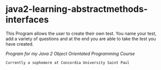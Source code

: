 # java2-learning-abstractmethods-interfaces

This Program allows the user to create their own test. 
You name your test, add a variety of questions and at the end
you are able to take the test you have created.

*Program for my Java 2 Object Orientated Programming Course*

```
Currently a sophomore at Concordia University Saint Paul
```